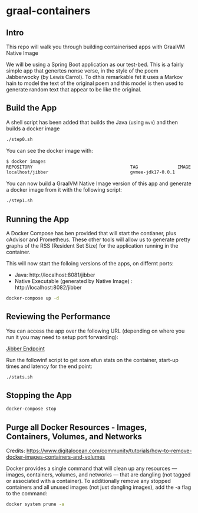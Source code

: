 # graal-containers

## Intro

This repo will walk you through building containerised apps with GraalVM Native Image

We will be using a Spring Boot application as our test-bed. This is a fairly simple app that
genertes nonse verse, in the style of the poem Jabberwocky (by Lewis Carrol). To dthis remarkable
fet it uses a Markov hain to model the text of the original poem and this model is then used to generate random text that appear to be like the original.

## Build the App

A shell script has been added that builds the Java (using `mvn`) and then builds a docker image

```bash
./step0.sh
```

You can see the docker image with:

```bash
$ docker images
REPOSITORY                                     TAG               IMAGE ID       CREATED        SIZE
localhost/jibber                               gvmee-jdk17-0.0.1           ff10601f53a3   17 hours ago   598MB
```

You can now build a GraalVM Native Image version of this app and generate a docker image from it with the following script:

```bash
./step1.sh
```

## Running the App

A Docker Compose has ben provided that will start the contianer, plus cAdvisor and Prometheus. These other tools will allow us to generate pretty graphs of the RSS (Resident Set Size) for the application running in the container.

This will now start the folloing versions of the apps, on differnt ports:

* Java: http://localhost:8081/jibber
* Native Executable (generated by Native Image) : http://localhost:8082/jibber

```bash
docker-compose up -d
```
## Reviewing the Performance

You can access the app over the following URL (depending on where you run it you may need to setup port forwarding):

[Jibber Endpoint](http://localhost:8081/jibber)

Run the followinf script to get som efun stats on the container, start-up times and latency for the end point:

```bash
./stats.sh
```

## Stopping the App

```bash
docker-compose stop
```

## Purge all Docker Resources - Images, Containers, Volumes, and Networks

Credits: https://www.digitalocean.com/community/tutorials/how-to-remove-docker-images-containers-and-volumes

Docker provides a single command that will clean up any resources — images, containers, volumes, and networks — that are dangling (not tagged or associated with a container). To additionally remove any stopped containers and all unused images (not just dangling images), add the -a flag to the command:

```bash
docker system prune -a
```